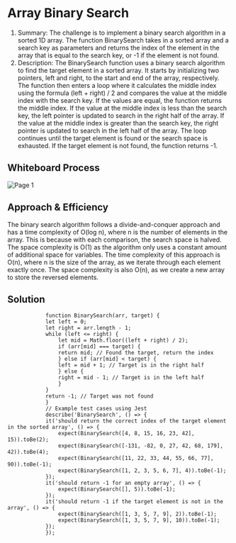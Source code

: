 # Array Binary Search
1.   Summary:
                The challenge is to implement a binary search algorithm in a sorted 1D array. The function BinarySearch takes in a sorted array and a search key as parameters and returns the index of the element in the array that is equal to the search key, or -1 if the element is not found.
2. Description:
                The BinarySearch function uses a binary search algorithm to find the target element in a sorted array. It starts by initializing two pointers, left and right, to the start and end of the array, respectively. The function then enters a loop where it calculates the middle index using the formula (left + right) / 2 and compares the value at the middle index with the search key. If the values are equal, the function returns the middle index. If the value at the middle index is less than the search key, the left pointer is updated to search in the right half of the array. If the value at the middle index is greater than the search key, the right pointer is updated to search in the left half of the array. The loop continues until the target element is found or the search space is exhausted. If the target element is not found, the function returns -1.
## Whiteboard Process
![Page 1](https://i.ibb.co/GFVWD0V/Whiteboard.jpg)
## Approach & Efficiency
The binary search algorithm follows a divide-and-conquer approach and has a time complexity of O(log n), where n is the number of elements in the array. This is because with each comparison, the search space is halved. The space complexity is O(1) as the algorithm only uses a constant amount of additional space for variables.
The time complexity of this approach is O(n), where n is the size of the array, as we iterate through each element exactly once. The space complexity is also O(n), as we create a new array to store the reversed elements.
## Solution
                function BinarySearch(arr, target) {
                let left = 0;
                let right = arr.length - 1;
                while (left <= right) {
                    let mid = Math.floor((left + right) / 2);
                    if (arr[mid] === target) {
                    return mid; // Found the target, return the index
                    } else if (arr[mid] < target) {
                    left = mid + 1; // Target is in the right half
                    } else {
                    right = mid - 1; // Target is in the left half
                    }
                }
                return -1; // Target was not found
                }
                // Example test cases using Jest
                describe('BinarySearch', () => {
                it('should return the correct index of the target element in the sorted array', () => {
                    expect(BinarySearch([4, 8, 15, 16, 23, 42], 15)).toBe(2);
                    expect(BinarySearch([-131, -82, 0, 27, 42, 68, 179], 42)).toBe(4);
                    expect(BinarySearch([11, 22, 33, 44, 55, 66, 77], 90)).toBe(-1);
                    expect(BinarySearch([1, 2, 3, 5, 6, 7], 4)).toBe(-1);
                });
                it('should return -1 for an empty array', () => {
                    expect(BinarySearch([], 5)).toBe(-1);
                });
                it('should return -1 if the target element is not in the array', () => {
                    expect(BinarySearch([1, 3, 5, 7, 9], 2)).toBe(-1);
                    expect(BinarySearch([1, 3, 5, 7, 9], 10)).toBe(-1);
                });
                });